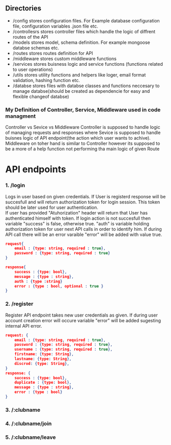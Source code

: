 ## Directories
- /config 
stores configuration files. For Example database configuration file, configuration variables .json file etc.
- /controllesrs
stores controller files which handle the logic of diffrent routes of the API
- /models
stores model, schema definition. For example mongoose databse schemas etc. 
- /routes 
stores routes definition for API 
- /middleware 
stores custom middleware functions 
- /services 
stores buisness logic and service functions (functions related to user operations)
- /utils 
stores utility functions and helpers like loger, email format validation, hashing function etc. 
- /databse 
stores files with databse classes and functions neccesary to manage databse(should be created as dependencie for easy and flexible changeof  databse)

### My Definition of Controller, Service, Middleware used in code managment 
Controller vs Sevice vs Middleware
Controller is supposed to handle logic of managing requests and responses where Sevice is supposed to handle buisnes logic of API endpoint(the action which user wants to achive). Middleware on toher hand is similar to Controller however its supposed to be a more of a help function not performing tha main logic of given Route

# API endpoints

### 1. /login
Logs in user based on given credentials. If User is registerd response will be succesfull and will return authorization token for login session. This token should be later used for user authentication.<br>
If user has provided "Atuhorization" header will return that User has authenticated himself with token. 
If login action is not succesfull then variable "success" is false, otherwise true. "auth" is variable holding authorization token for user next API calls in order to identify him. If during API call there will be an error varaible "error" will be added with value true. 
``` json
request{
    email : {type: string, required : true}, 
    password : {type: string, required : true}
}

response{
    success : {type: bool}, 
    message : {type : string}, 
    auth : {type :string}
    error : {type : bool, optional : true }
}
```
### 2. /register
Register API endpoint takes new user credentials as given. If during user account creation error will occure variable "error" will be added sugesting internal API error.  
``` json
request: {
    email : {type: string, required : true}, 
    password : {type: string, required : true},
    username : {type: string, required : true}, 
    firstname: {type: String},
    lastname: {type: String},
    discrod: {type: String},
}
response: {
    success : {type: bool}, 
    duplicate : {type: bool}, 
    message : {type : string}, 
    error : {type : bool}
}
```
### 3. /:clubname
### 4. /:clubname/join
### 5. /:clubname/leave